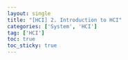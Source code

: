 ```yaml
---
layout: single
title: "[HCI] 2. Introduction to HCI"
categories: ['System', 'HCI']
tag: ['HCI']
toc: true
toc_sticky: true
---
```


